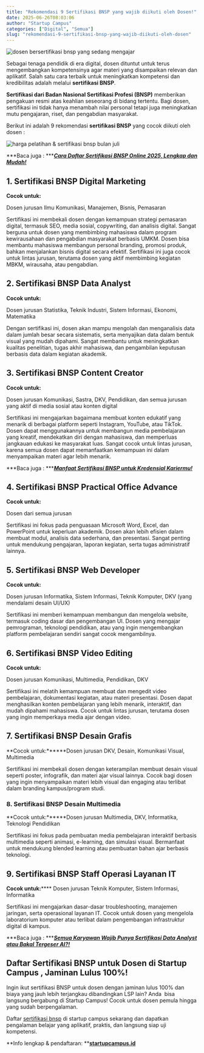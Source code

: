 ```yaml
---
title: "Rekomendasi 9 Sertifikasi BNSP yang wajib diikuti oleh Dosen!"
date: 2025-06-26T08:03:06
author: "Startup Campus"
categories: ["Digital", "Semua"]
slug: "rekomendasi-9-sertifikasi-bnsp-yang-wajib-diikuti-oleh-dosen"
---
```


![dosen bersertifikasi bnsp yang sedang mengajar](https://lh7-rt.googleusercontent.com/docsz/AD_4nXdk4l1GkFUG7jmoyXk6_mILhK_TsFa4qmtuYOolGoRZUC5Jus7Cx_ZWYUT_eygkOWJMSrNEpmQzbJW92yJPynP3LaY6jgNNAB-eV8yKYmz2tkn8mJN2Ndap8SitSw0y4pRilnzktA?key=h2CbjSkJiL87Ml2NgpihFw)

Sebagai tenaga pendidik di era digital, dosen dituntut untuk terus mengembangkan kompetensinya agar materi yang disampaikan relevan dan aplikatif. Salah satu cara terbaik untuk meningkatkan kompetensi dan kredibilitas adalah melalui **sertifikasi BNSP**.

**Sertifikasi dari Badan Nasional Sertifikasi Profesi (BNSP)** memberikan pengakuan resmi atas keahlian seseorang di bidang tertentu. Bagi dosen, sertifikasi ini tidak hanya menambah nilai personal tetapi juga meningkatkan mutu pengajaran, riset, dan pengabdian masyarakat.

Berikut ini adalah 9 rekomendasi **sertifikasi BNSP** yang cocok diikuti oleh dosen :

![harga pelatihan & sertifikasi bnsp bulan juli](https://lh7-rt.googleusercontent.com/docsz/AD_4nXe9qaH2NYpUSXVJwN3PVWEqMIfwIHYS_GKsz8RJcAaGBoKFrQS29lt6T51tEPoy8oju3rsiA64qnWpIpfguZ_nbRR-qZ65ngzHipj1Mp94Pg2dfOK_Kl5DNhJ1hGYcZFQ0p4jHHkQ?key=h2CbjSkJiL87Ml2NgpihFw)

***Baca juga : ***[***Cara Daftar Sertifikasi BNSP Online 2025, Lengkap dan Mudah!***](https://www.startupcampus.id/blog/cara-daftar-sertifikasi-bnsp-online-2025-lengkap-dan-mudah/)

## **1. Sertifikasi BNSP Digital Marketing**

**Cocok untuk:**

Dosen jurusan Ilmu Komunikasi, Manajemen, Bisnis, Pemasaran

Sertifikasi ini membekali dosen dengan kemampuan strategi pemasaran digital, termasuk SEO, media sosial, copywriting, dan analisis digital. Sangat berguna untuk dosen yang membimbing mahasiswa dalam program kewirausahaan dan pengabdian masyarakat berbasis UMKM. Dosen bisa membantu mahasiswa membangun personal branding, promosi produk, bahkan menjalankan bisnis digital secara efektif. Sertifikasi ini juga cocok untuk lintas jurusan, terutama dosen yang aktif membimbing kegiatan MBKM, wirausaha, atau pengabdian.

## **2. Sertifikasi BNSP Data Analyst**

**Cocok untuk:**

Dosen jurusan Statistika, Teknik Industri, Sistem Informasi, Ekonomi, Matematika

Dengan sertifikasi ini, dosen akan mampu mengolah dan menganalisis data dalam jumlah besar secara sistematis, serta menyajikan data dalam bentuk visual yang mudah dipahami. Sangat membantu untuk meningkatkan kualitas penelitian, tugas akhir mahasiswa, dan pengambilan keputusan berbasis data dalam kegiatan akademik.

## **3. Sertifikasi BNSP Content Creator**

**Cocok untuk:**

Dosen jurusan Komunikasi, Sastra, DKV, Pendidikan, dan semua jurusan yang aktif di media sosial atau konten digital

Sertifikasi ini mengajarkan bagaimana membuat konten edukatif yang menarik di berbagai platform seperti Instagram, YouTube, atau TikTok. Dosen dapat menggunakannya untuk membangun media pembelajaran yang kreatif, mendekatkan diri dengan mahasiswa, dan memperluas jangkauan edukasi ke masyarakat luas. Sangat cocok untuk lintas jurusan, karena semua dosen dapat memanfaatkan kemampuan ini dalam menyampaikan materi agar lebih menarik.

***Baca juga : ***[***Manfaat Sertifikasi BNSP untuk Kredensial Kariermu!***](https://www.startupcampus.id/blog/manfaat-sertifikasi-bnsp-untuk-kredensial-kariermu/)

## **4. Sertifikasi BNSP Practical Office Advance**

**Cocok untuk:**

Dosen dari semua jurusan

Sertifikasi ini fokus pada penguasaan Microsoft Word, Excel, dan PowerPoint untuk keperluan akademik. Dosen akan lebih efisien dalam membuat modul, analisis data sederhana, dan presentasi. Sangat penting untuk mendukung pengajaran, laporan kegiatan, serta tugas administratif lainnya.

## **5. Sertifikasi BNSP Web Developer**

**Cocok untuk:**

Dosen jurusan Informatika, Sistem Informasi, Teknik Komputer, DKV (yang mendalami desain UI/UX)

Sertifikasi ini memberi kemampuan membangun dan mengelola website, termasuk coding dasar dan pengembangan UI. Dosen yang mengajar pemrograman, teknologi pendidikan, atau yang ingin mengembangkan platform pembelajaran sendiri sangat cocok mengambilnya.

## **6. Sertifikasi BNSP Video Editing**

**Cocok untuk:**

Dosen jurusan Komunikasi, Multimedia, Pendidikan, DKV

Sertifikasi ini melatih kemampuan membuat dan mengedit video pembelajaran, dokumentasi kegiatan, atau materi presentasi. Dosen dapat menghasilkan konten pembelajaran yang lebih menarik, interaktif, dan mudah dipahami mahasiswa. Cocok untuk lintas jurusan, terutama dosen yang ingin memperkaya media ajar dengan video.

## **7. Sertifikasi BNSP Desain Grafis**

**Cocok untuk:******Dosen jurusan DKV, Desain, Komunikasi Visual, Multimedia

Sertifikasi ini membekali dosen dengan keterampilan membuat desain visual seperti poster, infografik, dan materi ajar visual lainnya. Cocok bagi dosen yang ingin menyampaikan materi lebih visual dan engaging atau terlibat dalam branding kampus/program studi.

### **8. Sertifikasi BNSP Desain Multimedia**

**Cocok untuk:******Dosen jurusan Multimedia, DKV, Informatika, Teknologi Pendidikan

Sertifikasi ini fokus pada pembuatan media pembelajaran interaktif berbasis multimedia seperti animasi, e-learning, dan simulasi visual. Bermanfaat untuk mendukung blended learning atau pembuatan bahan ajar berbasis teknologi.

## **9. Sertifikasi BNSP Staff Operasi Layanan IT**

**Cocok untuk:****** Dosen jurusan Teknik Komputer, Sistem Informasi, Informatika

Sertifikasi ini mengajarkan dasar-dasar troubleshooting, manajemen jaringan, serta operasional layanan IT. Cocok untuk dosen yang mengelola laboratorium komputer atau terlibat dalam pengembangan infrastruktur digital di kampus.

***Baca juga : ***[***Semua Karyawan Wajib Punya Sertifikasi Data Analyst atau Bakal Tergeser AI?!***](https://www.startupcampus.id/blog/semua-karyawan-wajib-punya-sertifikasi-data-analyst-atau-bakal-tergeser-ai/)

## **Daftar Sertifikasi BNSP untuk Dosen di Startup Campus , Jaminan Lulus 100%!**

Ingin ikut sertifikasi BNSP untuk dosen dengan jaminan lulus 100% dan biaya yang jauh lebih terjangkau dibandingkan LSP lain? Anda  bisa langsung bergabung di Startup Campus! Cocok untuk dosen pemula hingga yang sudah berpengalaman. 

Daftar [sertifikasi bnsp](https://www.startupcampus.id/sertifikasi/bnsp) di startup campus sekarang dan dapatkan pengalaman belajar yang aplikatif, praktis, dan langsung siap uji kompetensi.

**Info lengkap & pendaftaran: **[**startupcampus.id**](http://startupcampus.id)
